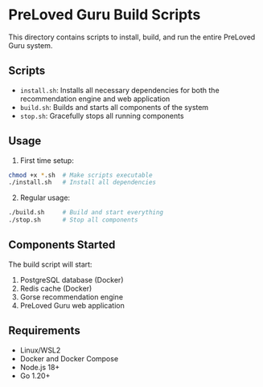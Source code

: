 # PreLoved Guru Build Scripts

This directory contains scripts to install, build, and run the entire PreLoved Guru system.

## Scripts

- `install.sh`: Installs all necessary dependencies for both the recommendation engine and web application
- `build.sh`: Builds and starts all components of the system
- `stop.sh`: Gracefully stops all running components

## Usage

1. First time setup:
```bash
chmod +x *.sh  # Make scripts executable
./install.sh   # Install all dependencies
```

2. Regular usage:
```bash
./build.sh     # Build and start everything
./stop.sh      # Stop all components
```

## Components Started

The build script will start:
1. PostgreSQL database (Docker)
2. Redis cache (Docker)
3. Gorse recommendation engine
4. PreLoved Guru web application

## Requirements

- Linux/WSL2
- Docker and Docker Compose
- Node.js 18+
- Go 1.20+ 
